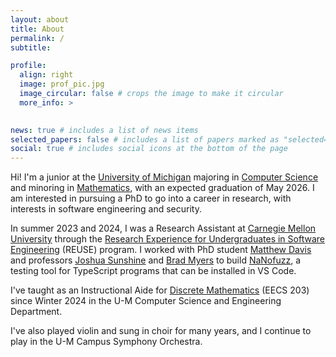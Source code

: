 ```yaml
---
layout: about
title: About
permalink: /
subtitle: 

profile:
  align: right
  image: prof_pic.jpg
  image_circular: false # crops the image to make it circular
  more_info: >
    

news: true # includes a list of news items
selected_papers: false # includes a list of papers marked as "selected={true}"
social: true # includes social icons at the bottom of the page
---
```


Hi! I'm a junior at the [University of Michigan](https://www.engin.umich.edu/) majoring in [Computer Science](https://cse.engin.umich.edu/) and minoring in [Mathematics](https://lsa.umich.edu/math), with an expected graduation of May 2026. I am interested in pursuing a PhD to go into a career in research, with interests in software engineering and security. 

In summer 2023 and 2024, I was a Research Assistant at [Carnegie Mellon University](https://s3d.cmu.edu/) through the [Research Experience for Undergraduates in Software Engineering](https://www.cmu.edu/scs/s3d/reuse/) (REUSE) program. I worked with PhD student [Matthew Davis](https://cmumatt.github.io/) and professors [Joshua Sunshine](https://www.cs.cmu.edu/~jssunshi/) and [Brad Myers](https://www.cs.cmu.edu/~bam/) to build [NaNofuzz](https://marketplace.visualstudio.com/items?itemName=penrose.nanofuzz), a testing tool for TypeScript programs that can be installed in VS Code.

I've taught as an Instructional Aide for [Discrete Mathematics](https://ece.engin.umich.edu/academics/course-information/course-descriptions/eecs-203/) (EECS 203) since Winter 2024 in the U-M Computer Science and Engineering Department.

I've also played violin and sung in choir for many years, and I continue to play in the U-M Campus Symphony Orchestra.